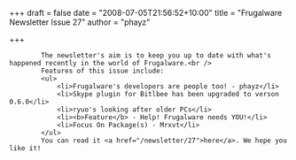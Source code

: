 
+++
draft = false
date = "2008-07-05T21:56:52+10:00"
title = "Frugalware Newsletter Issue 27"
author = "phayz"

+++

            The newsletter's aim is to keep you up to date with what's happened recently in the world of Frugalware.<br />
            Features of this issue include:
            <ul>
                <li>Frugalware's developers are people too! - phayz</li>
                <li>Skype plugin for Bitlbee has been upgraded to verson 0.6.0</li>
                <li>ryuo's looking after older PCs</li>
                <li><b>Feature</b> - Help! Frugalware needs YOU!</li>
                <li>Focus On Package(s) - Mrxvt</li>
            </ul>
            You can read it <a href="/newsletter/27">here</a>. We hope you like it!
            
        